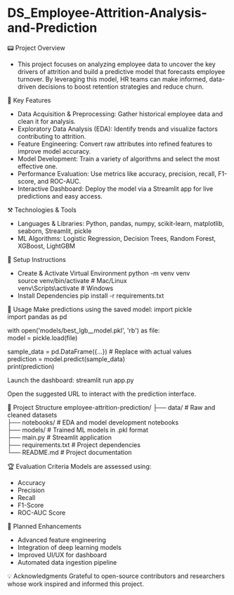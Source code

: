 # DS_Employee-Attrition-Analysis-and-Prediction

📟 Project Overview
- This project focuses on analyzing employee data to uncover the key drivers of attrition and build a predictive model that forecasts employee turnover. By leveraging this model, HR teams can make informed, data-driven decisions to boost retention strategies and reduce churn.

🚀 Key Features
- Data Acquisition & Preprocessing: Gather historical employee data and clean it for analysis.
- Exploratory Data Analysis (EDA): Identify trends and visualize factors contributing to attrition.
- Feature Engineering: Convert raw attributes into refined features to improve model accuracy.
- Model Development: Train a variety of algorithms and select the most effective one.
- Performance Evaluation: Use metrics like accuracy, precision, recall, F1-score, and ROC-AUC.
- Interactive Dashboard: Deploy the model via a Streamlit app for live predictions and easy access.

⚒️ Technologies & Tools
- Languages & Libraries: Python, pandas, numpy, scikit-learn, matplotlib, seaborn, Streamlit, pickle
- ML Algorithms: Logistic Regression, Decision Trees, Random Forest, XGBoost, LightGBM

🎯 Setup Instructions
- Create & Activate Virtual Environment
python -m venv venv  
source venv/bin/activate  # Mac/Linux  
venv\Scripts\activate     # Windows
- Install Dependencies
pip install -r requirements.txt



🔮 Usage
Make predictions using the saved model:
import pickle  
import pandas as pd

with open('models/best_lgb__model.pkl', 'rb') as file:  
    model = pickle.load(file)

sample_data = pd.DataFrame({...})  # Replace with actual values  
prediction = model.predict(sample_data)  
print(prediction)


Launch the dashboard:
streamlit run app.py


Open the suggested URL to interact with the prediction interface.

🧬 Project Structure
employee-attrition-prediction/
├── data/            # Raw and cleaned datasets  
├── notebooks/       # EDA and model development notebooks  
├── models/          # Trained ML models in .pkl format  
├── main.py          # Streamlit application  
├── requirements.txt # Project dependencies  
└── README.md        # Project documentation  



🏆 Evaluation Criteria
Models are assessed using:
- Accuracy
- Precision
- Recall
- F1-Score
- ROC-AUC Score

🔧 Planned Enhancements
- Advanced feature engineering
- Integration of deep learning models
- Improved UI/UX for dashboard
- Automated data ingestion pipeline

💡 Acknowledgments
Grateful to open-source contributors and researchers whose work inspired and informed this project.
